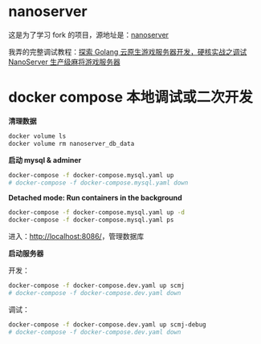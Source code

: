 # nanoserver

这是为了学习 fork 的项目，源地址是：[nanoserver](https://github.com/lonng/nanoserver)

我弄的完整调试教程：[探索 Golang 云原生游戏服务器开发，硬核实战之调试 NanoServer 生产级麻将游戏服务器](https://mp.weixin.qq.com/s/jAj0lh57NflZQsi5cw5xMw)

# docker compose 本地调试或二次开发

**清理数据**

```sh
docker volume ls
docker volume rm nanoserver_db_data
```

**启动 mysql & adminer**

```sh
docker-compose -f docker-compose.mysql.yaml up
# docker-compose -f docker-compose.mysql.yaml down
```

**Detached mode: Run containers in the background**

```sh
docker-compose -f docker-compose.mysql.yaml up -d
docker-compose -f docker-compose.mysql.yaml ps
```

进入：[http://localhost:8086/](http://localhost:8086/)，管理数据库

**启动服务器**

开发：

```sh
docker-compose -f docker-compose.dev.yaml up scmj
# docker-compose -f docker-compose.dev.yaml down
```

调试：

```sh
docker-compose -f docker-compose.dev.yaml up scmj-debug
# docker-compose -f docker-compose.dev.yaml down
```